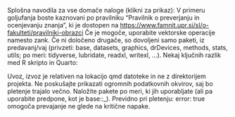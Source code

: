 Splošna navodila za vse domače naloge (klikni za prikaz):
V primeru goljufanja boste kaznovani po pravilniku “Pravilnik o preverjanju in ocenjevanju znanja”, ki je dostopen na https://www.famnit.upr.si/sl/o-fakulteti/pravilniki-obrazci
Če je mogoče, uporabite vektorske operacije namesto zank.
Če ni določeno drugače, so dovoljeni samo paketi, iz predavanj/vaj (privzeti: base, datasets, graphics, drDevices, methods, stats, utils; po meri: tidyverse, lubridate, readxl, writexl, …).
Nekaj ključnih razlik med R skripto in Quarto:

Uvoz, izvoz je relativen na lokacijo qmd datoteke in ne z direktorijem projekta.
Ne poskušajte prikazati ogromnih podatkovnih okvirov, saj bo pletenje trajalo večno.
Naložite pakete po meri, ki jih uporabljate (ali pa uporabite predpone, kot je base::_).
Previdno pri pletenju: error: true omogoča prevajanje ne glede na kritične napake.